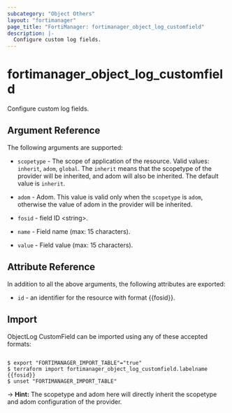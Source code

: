 ```yaml
---
subcategory: "Object Others"
layout: "fortimanager"
page_title: "FortiManager: fortimanager_object_log_customfield"
description: |-
  Configure custom log fields.
---
```


# fortimanager_object_log_customfield
Configure custom log fields.

## Argument Reference


The following arguments are supported:

* `scopetype` - The scope of application of the resource. Valid values: `inherit`, `adom`, `global`. The `inherit` means that the scopetype of the provider will be inherited, and adom will also be inherited. The default value is `inherit`.
* `adom` - Adom. This value is valid only when the `scopetype` is `adom`, otherwise the value of adom in the provider will be inherited.

* `fosid` - field ID &lt;string&gt;.
* `name` - Field name (max: 15 characters).
* `value` - Field value (max: 15 characters).


## Attribute Reference

In addition to all the above arguments, the following attributes are exported:
* `id` - an identifier for the resource with format {{fosid}}.

## Import

ObjectLog CustomField can be imported using any of these accepted formats:
```

$ export "FORTIMANAGER_IMPORT_TABLE"="true"
$ terraform import fortimanager_object_log_customfield.labelname {{fosid}}
$ unset "FORTIMANAGER_IMPORT_TABLE"
```
-> **Hint:** The scopetype and adom here will directly inherit the scopetype and adom configuration of the provider.
